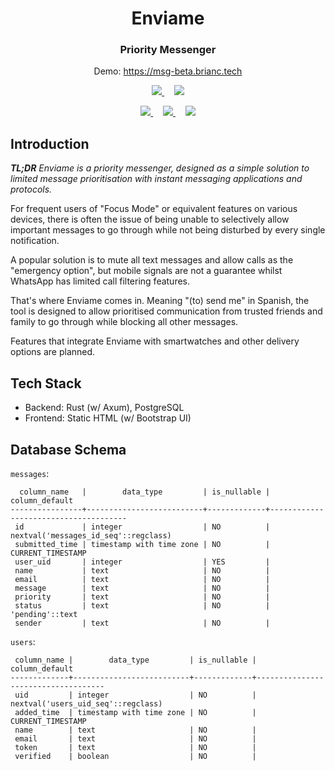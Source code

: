 

<div align="center">
  <h1>Enviame</h1>
  <h3>Priority Messenger</h3>
  <p>Demo: <a href="https://msg-beta.brianc.tech">https://msg-beta.brianc.tech</a></p>
  <p>
    <picture>
      <a href="https://github.com/differental/enviame/actions/workflows/deploy_prod.yml">
        <img src="https://img.shields.io/github/actions/workflow/status/differental/enviame/deploy_prod.yml?label=Production&style=for-the-badge" />
      </a>
    </picture>
    <span>&nbsp;&nbsp;&nbsp;</span>
    <picture>
      <a href="https://github.com/differental/enviame/actions/workflows/deploy_main.yml">
        <img src="https://img.shields.io/github/actions/workflow/status/differental/enviame/deploy_main.yml?label=Beta&style=for-the-badge">
      </a>
    </picture>
  </p>
  <p>
    <picture>
      <a href="https://github.com/differental/enviame/tree/main">
        <img src="https://img.shields.io/github/last-commit/differental/enviame?style=for-the-badge" />
      </a>
    </picture>
    <span>&nbsp;&nbsp;&nbsp;</span>
    <picture>
      <a href="https://github.com/differental/enviame/blob/main/LICENSE">
        <img src="https://img.shields.io/github/license/differental/enviame?style=for-the-badge&color=499dd0" />
      </a>
    </picture>
    <span>&nbsp;&nbsp;&nbsp;</span>
    <picture>
      <a href="https://www.rust-lang.org/">
        <img src="https://img.shields.io/badge/Made%20with-rust-red?style=for-the-badge" />
      </a>
    </picture>
  </p>
</div>

## Introduction

***TL;DR** Enviame is a priority messenger, designed as a simple solution to limited message prioritisation with instant messaging applications and protocols.*

For frequent users of "Focus Mode" or equivalent features on various devices, there is often the issue of being unable to selectively allow important messages to go through while not being disturbed by every single notification.

A popular solution is to mute all text messages and allow calls as the "emergency option", but mobile signals are not a guarantee whilst WhatsApp has limited call filtering features.

That's where Enviame comes in. Meaning "(to) send me" in Spanish, the tool is designed to allow prioritised communication from trusted friends and family to go through while blocking all other messages.

Features that integrate Enviame with smartwatches and other delivery options are planned.

## Tech Stack

- Backend: Rust (w/ Axum), PostgreSQL
- Frontend: Static HTML (w/ Bootstrap UI)

## Database Schema

`messages`:

```text
  column_name   |        data_type         | is_nullable |            column_default            
----------------+--------------------------+-------------+--------------------------------------
 id             | integer                  | NO          | nextval('messages_id_seq'::regclass)
 submitted_time | timestamp with time zone | NO          | CURRENT_TIMESTAMP
 user_uid       | integer                  | YES         | 
 name           | text                     | NO          | 
 email          | text                     | NO          | 
 message        | text                     | NO          | 
 priority       | text                     | NO          | 
 status         | text                     | NO          | 'pending'::text
 sender         | text                     | NO          | 
```

`users`:

```text
 column_name |        data_type         | is_nullable |           column_default           
-------------+--------------------------+-------------+------------------------------------
 uid         | integer                  | NO          | nextval('users_uid_seq'::regclass)
 added_time  | timestamp with time zone | NO          | CURRENT_TIMESTAMP
 name        | text                     | NO          | 
 email       | text                     | NO          | 
 token       | text                     | NO          | 
 verified    | boolean                  | NO          | 
```
